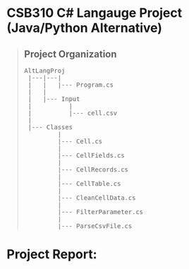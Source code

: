 # CSB310 C# Langauge Project (Java/Python Alternative)

> ## Project Organization
> <pre>
> AltLangProj  
>  |---|---|  
>  |   |   |--- Program.cs  
>  |   |  
>  |   |--- Input  
>  |          |  
>  |          |--- cell.csv  
>  |  
>  |--- Classes  
>          |  
>          |--- Cell.cs  
>          |  
>          |--- CellFields.cs  
>          |  
>          |--- CellRecords.cs  
>          |  
>          |--- CellTable.cs  
>          |  
>          |--- CleanCellData.cs  
>          |  
>          |--- FilterParameter.cs  
>          |  
>          |--- ParseCsvFile.cs  
> </pre>
# Project Report:

